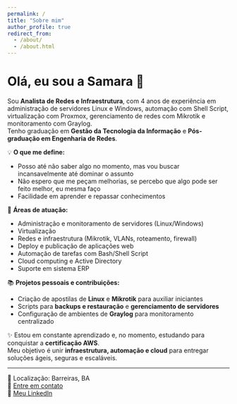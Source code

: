 ```yaml
---
permalink: /
title: "Sobre mim"
author_profile: true
redirect_from: 
  - /about/
  - /about.html
---
```


# Olá, eu sou a Samara 👋

Sou **Analista de Redes e Infraestrutura**, com 4 anos de experiência em administração de servidores Linux e Windows, automação com Shell Script, virtualização com Proxmox, gerenciamento de redes com Mikrotik e monitoramento com Graylog.  
Tenho graduação em **Gestão da Tecnologia da Informação** e **Pós-graduação em Engenharia de Redes**.

💡 **O que me define:**  
- Posso até não saber algo no momento, mas vou buscar incansavelmente até dominar o assunto  
- Não espero que me peçam melhorias, se percebo que algo pode ser feito melhor, eu mesma faço  
- Facilidade em aprender e repassar conhecimentos

🚀 **Áreas de atuação:**  
- Administração e monitoramento de servidores (Linux/Windows)  
- Virtualização
- Redes e infraestrutura (Mikrotik, VLANs, roteamento, firewall)  
- Deploy e publicação de aplicações web  
- Automação de tarefas com Bash/Shell Script  
- Cloud computing e Active Directory  
- Suporte em sistema ERP

📚 **Projetos pessoais e contribuições:**  
- Criação de apostilas de **Linux** e **Mikrotik** para auxiliar iniciantes  
- Scripts para **backups e restauração** e **gerenciamento de servidores**  
- Configuração de ambientes de **Graylog** para monitoramento centralizado  

✨ Estou em constante aprendizado e, no momento, estudando para conquistar a **certificação AWS**.  
Meu objetivo é unir **infraestrutura, automação e cloud** para entregar soluções ágeis, seguras e escaláveis.

---

📍 Localização: Barreiras, BA  
📩 [Entre em contato](samara12668t@gmail.com)  
🔗 [Meu LinkedIn](https://www.linkedin.com/in/samara-trindade-870340185/)  


